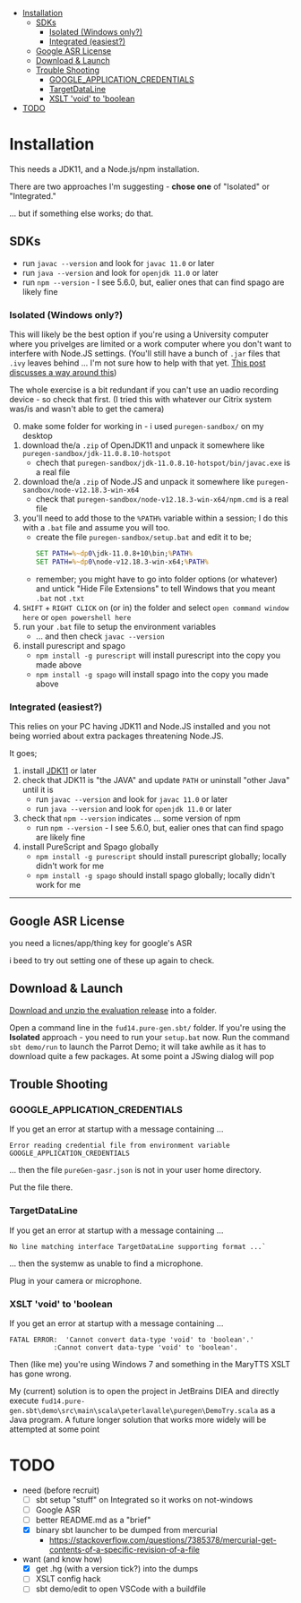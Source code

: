 
- [Installation](#installation)
	- [SDKs](#sdks)
		- [Isolated (Windows only?)](#isolated-windows-only)
		- [Integrated (easiest?)](#integrated-easiest)
	- [Google ASR License](#google-asr-license)
	- [Download & Launch](#download--launch)
	- [Trouble Shooting](#trouble-shooting)
		- [GOOGLE_APPLICATION_CREDENTIALS](#google_application_credentials)
		- [TargetDataLine](#targetdataline)
		- [XSLT 'void' to 'boolean](#xslt-void-to-boolean)
- [TODO](#todo)

# Installation

This needs a JDK11, and a Node.js/npm installation.

There are two approaches I'm suggesting - **chose one** of "Isolated" or "Integrated."

... but if something else works; do that.

## SDKs

- run `javac --version` and look for `javac 11.0` or later
- run `java --version` and look for `openjdk 11.0` or later
- run `npm --version` - I see 5.6.0, but, ealier ones that can find spago are likely fine

### Isolated (Windows only?)

This will likely be the best option if you're using a University computer where you privelges are limited or a work computer where you don't want to interfere with Node.JS settings.
(You'll still have a bunch of `.jar` files that `.ivy` leaves behind ... I'm not sure how to help with that yet. [This post discusses a way around this](https://stackoverflow.com/questions/3142856/how-to-configure-ivy-cache-directory-per-user-or-system-wide))

The whole exercise is a bit redundant if you can't use an uadio recording device - so check that first.
(I tried this with whatever our Citrix system was/is and wasn't able to get the camera)

0. make some folder for working in - i used `puregen-sandbox/` on my desktop
1. download the/a `.zip` of OpenJDK11 and unpack it somewhere like `puregen-sandbox/jdk-11.0.8.10-hotspot`
	- chech that `puregen-sandbox/jdk-11.0.8.10-hotspot/bin/javac.exe` is a real file
2. download the/a `.zip` of Node.JS and unpack it somewhere like `puregen-sandbox/node-v12.18.3-win-x64`
	- check that `puregen-sandbox/node-v12.18.3-win-x64/npm.cmd` is a real file
3. you'll need to add those to the `%PATH%` variable within a session; I do this with a `.bat` file and assume you will too.
	- create the file `puregen-sandbox/setup.bat` and edit it to be;
		```bat
		SET PATH=%~dp0\jdk-11.0.8+10\bin;%PATH%
		SET PATH=%~dp0\node-v12.18.3-win-x64;%PATH%
		```
	- remember; you might have to go into folder options (or whatever) and untick "Hide File Extensions" to tell Windows that you meant `.bat` not `.txt`
4. `SHIFT` + `RIGHT CLICK` on (or in) the folder and select `open command window here` or `open powershell here`
5. run your `.bat` file to setup the environment variables
	- ... and then check `javac --version`
6. install purescript and spago
	- `npm install -g purescript` will install purescript into the copy you made above
	- `npm install -g spago` will install spago into the copy you made above

### Integrated (easiest?)

This relies on your PC having JDK11 and Node.JS installed and you not being worried about extra packages threatening Node.JS.

It goes;

1. install [JDK11]() or later
2. check that JDK11 is "the JAVA" and update `PATH` or uninstall "other Java" until it is
	- run `javac --version` and look for `javac 11.0` or later
	- run `java --version` and look for `openjdk 11.0` or later
3. check that `npm --version` indicates ... some version of npm
	- run `npm --version` - I see 5.6.0, but, ealier ones that can find spago are likely fine
4. install PureScript and Spago globally
	- `npm install -g purescript` should install purescript globally; locally didn't work for me
	- `npm install -g spago` should install spago globally; locally didn't work for me

----


## Google ASR License

you need a licnes/app/thing key for google's ASR

i beed to try out setting one of these up again to check.

## Download & Launch

[Download and unzip the evaluation release](https://github.com/g-pechorin/pure-gen/archive/evaluation.zip) into a folder.

Open a command line in the `fud14.pure-gen.sbt/` folder.
If you're using the **Isolated** approach - you need to run your `setup.bat` now.
Run the command `sbt demo/run` to launch the Parrot Demo; it will take awhile as it has to download quite a few packages.
At some point a JSwing dialog will pop


## Trouble Shooting

### GOOGLE_APPLICATION_CREDENTIALS

If you get an error at startup with a message containing ...

```
Error reading credential file from environment variable GOOGLE_APPLICATION_CREDENTIALS
```

... then the file `pureGen-gasr.json` is not in your user home directory.

Put the file there.

### TargetDataLine

If you get an error at startup with a message containing ...

```
No line matching interface TargetDataLine supporting format ...`
```

... then the systemw as unable to find a microphone.

Plug in your camera or microphone.

### XSLT 'void' to 'boolean

If you get an error at startup with a message containing ...

```
FATAL ERROR:  'Cannot convert data-type 'void' to 'boolean'.'
           :Cannot convert data-type 'void' to 'boolean'.
```

Then (like me) you're using Windows 7 and something in the MaryTTS XSLT has gone wrong.

My (current) solution is to open the project in JetBrains DIEA and directly execute `fud14.pure-gen.sbt\demo\src\main\scala\peterlavalle\puregen\DemoTry.scala` as a Java program.
A future longer solution that works more widely will be attempted at some point

# TODO

- need (before recruit)
	- [ ] sbt setup "stuff" on Integrated so it works on not-windows
	- [ ] Google ASR
	- [ ] better README.md as a "brief"
	- [x] binary sbt launcher to be dumped from mercurial
		- https://stackoverflow.com/questions/7385378/mercurial-get-contents-of-a-specific-revision-of-a-file
- want (and know how)
	- [x] get .hg (with a version tick?) into the dumps
	- [ ] XSLT config hack
	- [ ] sbt demo/edit to open VSCode with a buildfile
